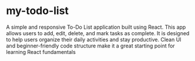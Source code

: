 # my-todo-list
A simple and responsive To-Do List application built using React. This app allows users to add, edit, delete, and mark tasks as complete. It is designed to help users organize their daily activities and stay productive. Clean UI and beginner-friendly code structure make it a great starting point for learning React fundamentals
